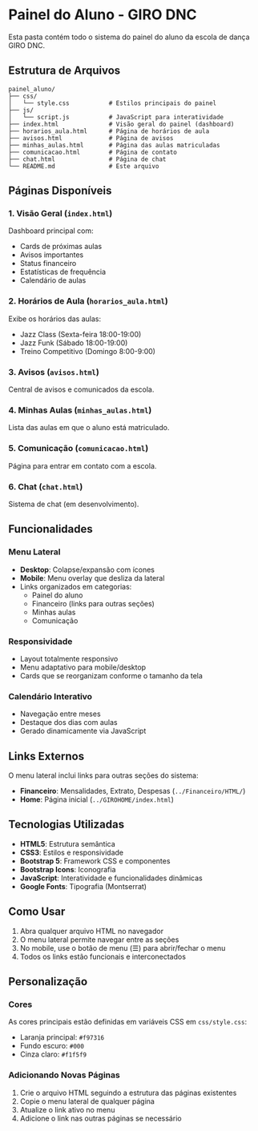 # Painel do Aluno - GIRO DNC

Esta pasta contém todo o sistema do painel do aluno da escola de dança GIRO DNC.

## Estrutura de Arquivos

```
painel_aluno/
├── css/
│   └── style.css           # Estilos principais do painel
├── js/
│   └── script.js           # JavaScript para interatividade
├── index.html              # Visão geral do painel (dashboard)
├── horarios_aula.html      # Página de horários de aula
├── avisos.html             # Página de avisos
├── minhas_aulas.html       # Página das aulas matriculadas
├── comunicacao.html        # Página de contato
├── chat.html               # Página de chat
└── README.md               # Este arquivo
```

## Páginas Disponíveis

### 1. **Visão Geral** (`index.html`)
Dashboard principal com:
- Cards de próximas aulas
- Avisos importantes
- Status financeiro
- Estatísticas de frequência
- Calendário de aulas

### 2. **Horários de Aula** (`horarios_aula.html`)
Exibe os horários das aulas:
- Jazz Class (Sexta-feira 18:00-19:00)
- Jazz Funk (Sábado 18:00-19:00)
- Treino Competitivo (Domingo 8:00-9:00)

### 3. **Avisos** (`avisos.html`)
Central de avisos e comunicados da escola.

### 4. **Minhas Aulas** (`minhas_aulas.html`)
Lista das aulas em que o aluno está matriculado.

### 5. **Comunicação** (`comunicacao.html`)
Página para entrar em contato com a escola.

### 6. **Chat** (`chat.html`)
Sistema de chat (em desenvolvimento).

## Funcionalidades

### Menu Lateral
- **Desktop**: Colapse/expansão com ícones
- **Mobile**: Menu overlay que desliza da lateral
- Links organizados em categorias:
  - Painel do aluno
  - Financeiro (links para outras seções)
  - Minhas aulas
  - Comunicação

### Responsividade
- Layout totalmente responsivo
- Menu adaptativo para mobile/desktop
- Cards que se reorganizam conforme o tamanho da tela

### Calendário Interativo
- Navegação entre meses
- Destaque dos dias com aulas
- Gerado dinamicamente via JavaScript

## Links Externos

O menu lateral inclui links para outras seções do sistema:
- **Financeiro**: Mensalidades, Extrato, Despesas (`../Financeiro/HTML/`)
- **Home**: Página inicial (`../GIROHOME/index.html`)

## Tecnologias Utilizadas

- **HTML5**: Estrutura semântica
- **CSS3**: Estilos e responsividade
- **Bootstrap 5**: Framework CSS e componentes
- **Bootstrap Icons**: Iconografia
- **JavaScript**: Interatividade e funcionalidades dinâmicas
- **Google Fonts**: Tipografia (Montserrat)

## Como Usar

1. Abra qualquer arquivo HTML no navegador
2. O menu lateral permite navegar entre as seções
3. No mobile, use o botão de menu (☰) para abrir/fechar o menu
4. Todos os links estão funcionais e interconectados

## Personalização

### Cores
As cores principais estão definidas em variáveis CSS em `css/style.css`:
- Laranja principal: `#f97316`
- Fundo escuro: `#000`
- Cinza claro: `#f1f5f9`

### Adicionando Novas Páginas
1. Crie o arquivo HTML seguindo a estrutura das páginas existentes
2. Copie o menu lateral de qualquer página
3. Atualize o link ativo no menu
4. Adicione o link nas outras páginas se necessário